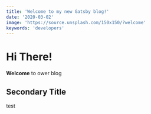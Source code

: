 ```yaml
---
title: 'Welcome to my new Gatsby blog!'
date: '2020-03-02'
image: 'https://source.unsplash.com/150x150/?welcome'
keywords: 'developers'
---
```


# Hi There!

**Welcome** to ower blog

## Secondary Title
test